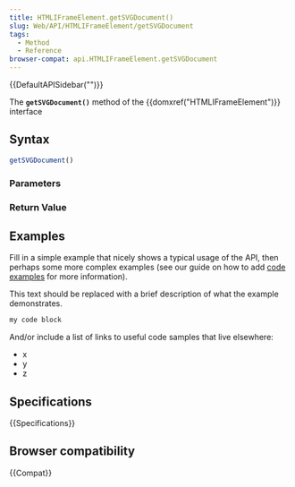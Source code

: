 ```yaml
---
title: HTMLIFrameElement.getSVGDocument()
slug: Web/API/HTMLIFrameElement/getSVGDocument
tags:
  - Method
  - Reference
browser-compat: api.HTMLIFrameElement.getSVGDocument
---
```

{{DefaultAPISidebar("")}}

The **`getSVGDocument()`** method of the {{domxref("HTMLIFrameElement")}} interface 

## Syntax

```js
getSVGDocument()
```

### Parameters



### Return Value



## Examples

Fill in a simple example that nicely shows a typical usage of the API, then perhaps some more complex examples (see our guide on how to add [code examples](/en-US/docs/MDN/Contribute/Structures/Code_examples) for more information).

This text should be replaced with a brief description of what the example demonstrates.

```js
my code block
```

And/or include a list of links to useful code samples that live elsewhere:

*   x
*   y
*   z

## Specifications

{{Specifications}}

## Browser compatibility

{{Compat}}

